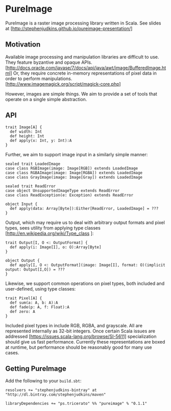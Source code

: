 # PureImage

PureImage is a raster image processing library written in Scala. See slides at [http://stephenjudkins.github.io/pureimage-presentation/]

## Motivation

Available image processing and manipulation libraries are difficult to use. They feature byzantive and opaque APIs. [http://docs.oracle.com/javase/7/docs/api/java/awt/image/BufferedImage.html] Or, they require concrete in-memory representations of pixel data in order to perform manipulations. [http://www.imagemagick.org/script/magick-core.php]

However, images are simple things. We aim to provide a set of tools that operate on a single simple abstraction.

## API

```
trait Image[A] {
  def width: Int
  def height: Int
  def apply(x: Int, y: Int):A
}
```

Further, we aim to support image input in a similarly simple manner:
```
sealed trait LoadedImage
case class RGBImage(image: Image[RGB]) extends LoadedImage
case class RGBAImage(image: Image[RGBA]) extends LoadedImage
case class GrayImage(image: Image[Gray]) extends LoadedImage

sealed trait ReadError
case object UnsupportedImageType extends ReadError
case class ReadException(e: Exception) extends ReadError

object Input {
  def apply(data: Array[Byte]):Either[ReadError, LoadedImage] = ???
}
```

Output, which may require us to deal with arbitrary output formats and pixel types, sees utility from applying type classes [http://en.wikipedia.org/wiki/Type_class ]:
```
trait Output[I, O <: OutputFormat] {
  def apply(i: Image[I], o: O):Array[Byte]
}

object Output {
  def apply[I, O <: OutputFormat](image: Image[I], format: O)(implicit output: Output[I,O]) = ???
}
```

Likewise, we support common operations on pixel types, both included and user-defined, using type classes:
```
trait Pixel[A] {
  def sum(a: A, b: A):A
  def fade(p: A, f: Float):A
  def zero: A
}
```

Included pixel types in include RGB, RGBA, and grayscale. All are represented internally as 32-bit integers. Once certain Scala issues are addressed [https://issues.scala-lang.org/browse/SI-5611] specialization should give us fast performance. Currently these representations are boxed at runtime, but performance should be reasonably good for many use cases.

## Getting PureImage
Add the following to your `build.sbt`:
```
resolvers += "stephenjudkins-bintray" at "http://dl.bintray.com/stephenjudkins/maven"

libraryDependencies += "ps.tricerato" %% "pureimage" % "0.1.1"
```

